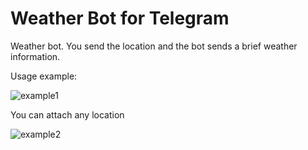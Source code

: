 # Weather Bot for Telegram
Weather bot. You send the location and the bot sends a brief weather information.

Usage example:

![example1](https://github.com/yevtea/telegramWeatherBot/blob/master/img/example1.png)

You can attach any location

![example2](https://github.com/yevtea/telegramWeatherBot/blob/master/img/example2.png)
